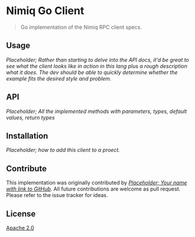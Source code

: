 # Nimiq Go Client

> Go implementation of the Nimiq RPC client specs.

## Usage

*Placeholder; Rather than starting to delve into the API docs, it'd be great to see what the client looks like in action in this lang plus a rough description what it does. The dev should be able to quickly determine whether the example fits the desired style and problem.*

## API

*Placeholder; All the implemented methods with parameters, types, default values, return types*

## Installation

*Placeholder; how to add this client to a proect.*

## Contribute

This implementation was originally contributed by [*Placeholder; Your name with link to GitHub*](https://github.com/nimiq/).
All future contributions are welcome as pull request.
Please refer to the issue tracker for ideas.

## License

[Apache 2.0](LICENSE.md)
